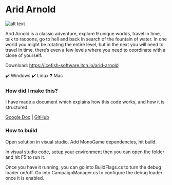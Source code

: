 # Arid Arnold

![alt text](https://img.itch.zone/aW1nLzE3ODgxMDg3LnBuZw==/original/nhgQls.png)

Arid Arnold is a classic adventure, explore 9 unique worlds, travel in time, talk to racoons, go to hell and back in search of the fountain of water. In one world you might be rotating the entire level, but in the next you will need to travel in time, there’s even a few levels where you need to coordinate with a clone of yourself.

Download: https://icefish-software.itch.io/arid-arnold

✔️ Windows
✔️ Linux
❓  Mac

### How did I make this?

I have made a document which explains how this code works, and how it is structured.

[Google Doc](https://drive.google.com/file/d/1-DV7IA1pD6jd7OMAxhEDQdlQmW9Y913K/view) | [GitHub](https://github.com/AugsEU/arid-arnold/blob/master/Docs/Bible/Arid%20Arnold%20Bible-1.pdf)

### How to build

Open solution in visual studio. Add MonoGame dependencies, hit build.

In visual studio code, [setup your environment](https://github.com/MonoGame/MonoGame/discussions/8131) then you can open the folder and hit F5 to run it.

Once you have it running, you can go into BuildFlags.cs to turn the debug loader on/off. Go into CampaignManager.cs to configure the debug loader once it is enabled.
